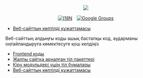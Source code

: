 <p align="center"><a href="https://wac.tax"><img src="https://cdn.jsdelivr.net/gh/wactax/img/logo.svg"/></a></p><p align="center"><a href="https://github.com/wactax/wac.tax/blob/main/doc/README.md#readme"><img alt="I18N" src="https://cdn.jsdelivr.net/gh/wactax/img/t.svg"/></a>　<a href="https://groups.google.com/u/2/g/wactax"><img alt="Google Groups" src="https://cdn.jsdelivr.net/gh/wactax/img/g-groups.svg"/></a></p>

* [Веб-сайттың көптілді құжаттамасы](https://github.com/xxai-doc)

Веб-сайттың алдыңғы коды ашық бастапқы код, аударманы оңтайландыруға көмектесуге қош келдіңіз

* [Frontend коды](https://github.com/xxai-art/web)
* [Жалпы сайтқа арналған тіл пакеттері](https://github.com/xxai-art/web/tree/main/i18n)
* [Кіру модульдері үшін тіл бумалары](https://github.com/wacpkg/user/tree/main/ui.i18n)
* [Веб-сайттың көптілді құжаттамасы](https://github.com/xxai-doc)
